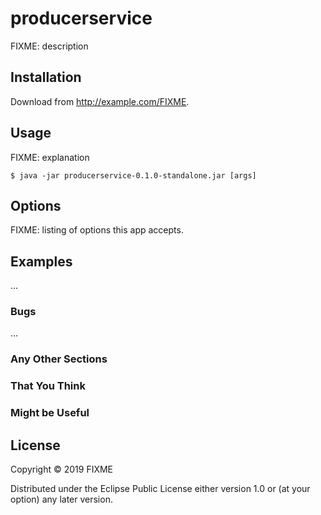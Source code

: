 # producerservice

FIXME: description

## Installation

Download from http://example.com/FIXME.

## Usage

FIXME: explanation

    $ java -jar producerservice-0.1.0-standalone.jar [args]

## Options

FIXME: listing of options this app accepts.

## Examples

...

### Bugs

...

### Any Other Sections
### That You Think
### Might be Useful

## License

Copyright © 2019 FIXME

Distributed under the Eclipse Public License either version 1.0 or (at
your option) any later version.
